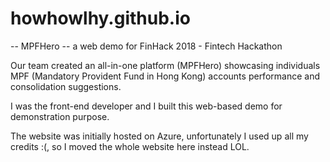 # howhowlhy.github.io
-- MPFHero 
-- a web demo for FinHack 2018 - Fintech Hackathon

Our team created an all-in-one platform (MPFHero) showcasing individuals 
MPF (Mandatory Provident Fund in Hong Kong) accounts performance 
and consolidation suggestions.

I was the front-end developer and I built this web-based demo for demonstration purpose.

The website was initially hosted on Azure, unfortunately I used up all my credits :(,
so I moved the whole website here instead LOL.
